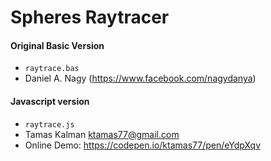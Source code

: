 # Spheres Raytracer

#### Original Basic Version
* `raytrace.bas`
* Daniel A. Nagy (https://www.facebook.com/nagydanya)

#### Javascript version
* `raytrace.js`
* Tamas Kalman <ktamas77@gmail.com>
* Online Demo: https://codepen.io/ktamas77/pen/eYdpXqv
